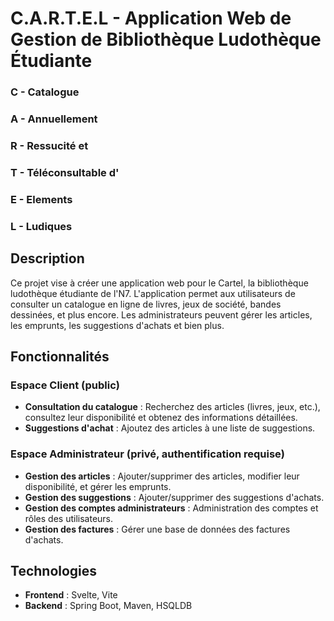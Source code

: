 # C.A.R.T.E.L - Application Web de Gestion de Bibliothèque Ludothèque Étudiante

### **C** - Catalogue 
### **A** - Annuellement
### **R** - Ressucité et 
### **T** - Téléconsultable d'
### **E** - Elements 
### **L** - Ludiques

## Description

Ce projet vise à créer une application web pour le Cartel, la bibliothèque ludothèque étudiante de l'N7. L'application permet aux utilisateurs de consulter un catalogue en ligne de livres, jeux de société, bandes dessinées, et plus encore. Les administrateurs peuvent gérer les articles, les emprunts, les suggestions d'achats et bien plus.

## Fonctionnalités

### Espace Client (public)
- **Consultation du catalogue** : Recherchez des articles (livres, jeux, etc.), consultez leur disponibilité et obtenez des informations détaillées.
- **Suggestions d'achat** : Ajoutez des articles à une liste de suggestions.

### Espace Administrateur (privé, authentification requise)
- **Gestion des articles** : Ajouter/supprimer des articles, modifier leur disponibilité, et gérer les emprunts.
- **Gestion des suggestions** : Ajouter/supprimer des suggestions d'achats.
- **Gestion des comptes administrateurs** : Administration des comptes et rôles des utilisateurs.
- **Gestion des factures** : Gérer une base de données des factures d'achats.

## Technologies

- **Frontend** : Svelte, Vite
- **Backend** : Spring Boot, Maven, HSQLDB

